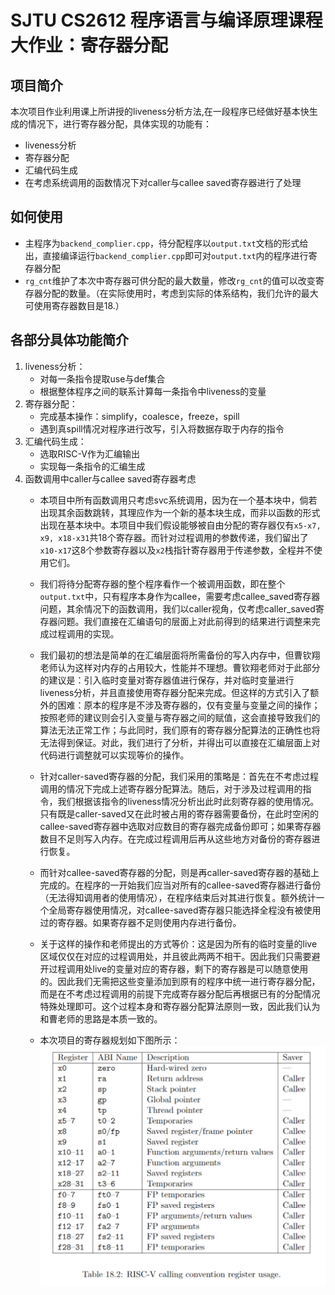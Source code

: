 # SJTU CS2612 程序语言与编译原理课程大作业：寄存器分配

## 项目简介
本次项目作业利用课上所讲授的liveness分析方法,在一段程序已经做好基本快生成的情况下，进行寄存器分配，具体实现的功能有：  
* liveness分析
* 寄存器分配
* 汇编代码生成
* 在考虑系统调用的函数情况下对caller与callee saved寄存器进行了处理

## 如何使用
* 主程序为```backend_complier.cpp```，待分配程序以```output.txt```文档的形式给出，直接编译运行```backend_complier.cpp```即可对```output.txt```内的程序进行寄存器分配
* ```rg_cnt```维护了本次中寄存器可供分配的最大数量，修改```rg_cnt```的值可以改变寄存器分配的数量。（在实际使用时，考虑到实际的体系结构，我们允许的最大可使用寄存器数目是18.）

## 各部分具体功能简介
1. liveness分析：
   * 对每一条指令提取use与def集合
   * 根据整体程序之间的联系计算每一条指令中liveness的变量
2. 寄存器分配：
   * 完成基本操作：simplify，coalesce，freeze，spill
   * 遇到真spill情况对程序进行改写，引入将数据存取于内存的指令
3. 汇编代码生成：
   * 选取RISC-V作为汇编输出
   * 实现每一条指令的汇编生成
4. 函数调用中caller与callee saved寄存器考虑
   * 本项目中所有函数调用只考虑svc系统调用，因为在一个基本块中，倘若出现其余函数跳转，其理应作为一个新的基本块生成，而非以函数的形式出现在基本块中。本项目中我们假设能够被自由分配的寄存器仅有```x5-x7, x9, x18-x31```共18个寄存器。而针对过程调用的参数传递，我们留出了```x10-x17```这8个参数寄存器以及```x2```栈指针寄存器用于传递参数，全程并不使用它们。
   * 我们将待分配寄存器的整个程序看作一个被调用函数，即在整个```output.txt```中，只有程序本身作为callee，需要考虑callee_saved寄存器问题，其余情况下的函数调用，我们以caller视角，仅考虑caller_saved寄存器问题。我们直接在汇编语句的层面上对此前得到的结果进行调整来完成过程调用的实现。
   * 我们最初的想法是简单的在汇编层面将所需备份的写入内存中，但曹钦翔老师认为这样对内存的占用较大，性能并不理想。曹钦翔老师对于此部分的建议是：引入临时变量对寄存器值进行保存，并对临时变量进行liveness分析，并且直接使用寄存器分配来完成。但这样的方式引入了额外的困难：原本的程序是不涉及寄存器的，仅有变量与变量之间的操作；按照老师的建议则会引入变量与寄存器之间的赋值，这会直接导致我们的算法无法正常工作；与此同时，我们原有的寄存器分配算法的正确性也将无法得到保证。对此，我们进行了分析，并得出可以直接在汇编层面上对代码进行调整就可以实现等价的操作。
   * 针对caller-saved寄存器的分配，我们采用的策略是：首先在不考虑过程调用的情况下完成上述寄存器分配算法。随后，对于涉及过程调用的指令，我们根据该指令的liveness情况分析出此时此刻寄存器的使用情况。只有既是caller-saved又在此时被占用的寄存器需要备份，在此时空闲的callee-saved寄存器中选取对应数目的寄存器完成备份即可；如果寄存器数目不足则写入内存。在完成过程调用后再从这些地方对备份的寄存器进行恢复。
   * 而针对callee-saved寄存器的分配，则是再caller-saved寄存器的基础上完成的。在程序的一开始我们应当对所有的callee-saved寄存器进行备份（无法得知调用者的使用情况），在程序结束后对其进行恢复。额外统计一个全局寄存器使用情况，对callee-saved寄存器只能选择全程没有被使用过的寄存器。如果寄存器不足则使用内存进行备份。
   * 关于这样的操作和老师提出的方式等价：这是因为所有的临时变量的live区域仅仅在对应的过程调用处，并且彼此两两不相干。因此我们只需要避开过程调用处live的变量对应的寄存器，剩下的寄存器是可以随意使用的。因此我们无需把这些变量添加到原有的程序中统一进行寄存器分配，而是在不考虑过程调用的前提下完成寄存器分配后再根据已有的分配情况特殊处理即可。这个过程本身和寄存器分配算法原则一致，因此我们认为和曹老师的思路是本质一致的。


   * 本次项目的寄存器规划如下图所示：
     ![register_management](register_manage.jpg)



